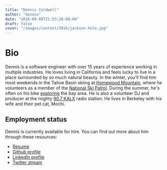 ```yaml
---
title: "Dennis Coldwell"
author: "dennis"
date: "2016-09-08T21:53:28-08:00"
draft: false
cover: "/images/content/2016/jackson-hole.jpg"
---
```


# Bio

Dennis is a software engineer with over 15 years of experience working in multiple industries. He loves living in California and feels lucky to live in a place surrounded by so much natural beauty. In the winter, you'll find him most weekends in the Tahoe Basin skiing at [Homewood Mountain](http://skihomewood.com/), where he volunteers as a member of the [National Ski Patrol](http://www.nsp.org/). During the summer, he's often on his bike [exploring](https://www.strava.com/athletes/dencold) the bay area. He is also a volunteer DJ and producer at the mighty [90.7 KALX](http://kalx.berkeley.edu/) radio station. He lives in Berkeley with his wife and their pet cat, Mochi.

## Employment status

Dennis is currently available for hire. You can find out more about him through these resources:

* [Resume](/resume/dennis-coldwell.pdf)
* [Github profile](https://github.com/dencold)
* [LinkedIn profile](https://www.linkedin.com/in/dcold)
* [Twitter stream](https://twitter.com/dencold)

